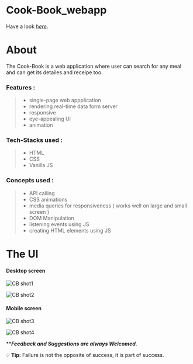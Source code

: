 # Cook-Book_webapp
Have a look *[here](https://cook-book-webapp.netlify.app/)*.


# About
The Cook-Book is a web application where user can search for any meal and can get its detailes and receipe too.

### Features :
>
> - single-page web appplication
> - rendering real-time data form server
> - responsive
> - eye-appealing UI
> - animation
>

### Tech-Stacks used :
>
> - HTML
> - CSS
> - Vanilla JS
>

### Concepts used :
>
> - API calling
> - CSS animations
> - media queries for responsiveness ( works well on large and small screen )
> - DOM Manipulation
> - listening events using JS
> - creating HTML elements using JS
> 

# The UI

#### Desktop screen

![CB shot1](https://user-images.githubusercontent.com/107980619/215110134-6ced970e-eba7-441e-b409-e89e30a8e6d1.png)

![CB shot2](https://user-images.githubusercontent.com/107980619/215110163-4de691d1-db50-4e22-af86-b735f0d2e9e0.png)

#### Mobile screen

![CB shot3](https://user-images.githubusercontent.com/107980619/215110262-c18ca27f-3bb1-43b8-b4d1-c253ef296db1.png)

![CB shot4](https://user-images.githubusercontent.com/107980619/215110362-56e67adf-adb6-42f2-8de3-c387124ae6ac.png)


*****Feedback and Suggestions are always Welcomed.***


:bulb: **Tip:** Failure is not the opposite of success, it is part of success.
